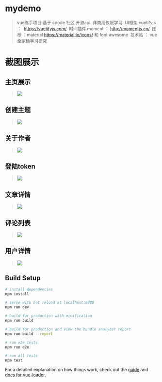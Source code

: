 # mydemo

> vue练手项目 基于 cnode 社区 开源api  非商用仅限学习
  UI框架 vuetifyjs ：  https://vuetifyjs.com/
  时间插件 moment  ：  http://momentjs.cn/
  图标 ：material     https://material.io/icons/ 和 font awesome
  技术站 ： vue全家桶学习研究

# 截图展示
## 主页展示 
>![](https://github.com/MarryYou/VUE-node-mobile/blob/master/src/assets/main.png?raw=true)

## 创建主题
>![](https://github.com/MarryYou/VUE-node-mobile/blob/master/src/assets/create.png?raw=true)

## 关于作者
>![](https://github.com/MarryYou/VUE-node-mobile/blob/master/src/assets/about.png?raw=true)

## 登陆token
>![](https://github.com/MarryYou/VUE-node-mobile/blob/master/src/assets/login.png?raw=true)

## 文章详情
>![](https://github.com/MarryYou/VUE-node-mobile/blob/master/src/assets/article.png?raw=true)

## 评论列表
>![](https://github.com/MarryYou/VUE-node-mobile/blob/master/src/assets/comment.png?raw=true)

## 用户详情
>![](https://github.com/MarryYou/VUE-node-mobile/blob/master/src/assets/personInfo.png?raw=true)

## Build Setup

``` bash
# install dependencies
npm install

# serve with hot reload at localhost:8080
npm run dev

# build for production with minification
npm run build

# build for production and view the bundle analyzer report
npm run build --report

# run e2e tests
npm run e2e

# run all tests
npm test
```

For a detailed explanation on how things work, check out the [guide](http://vuejs-templates.github.io/webpack/) and [docs for vue-loader](http://vuejs.github.io/vue-loader).
